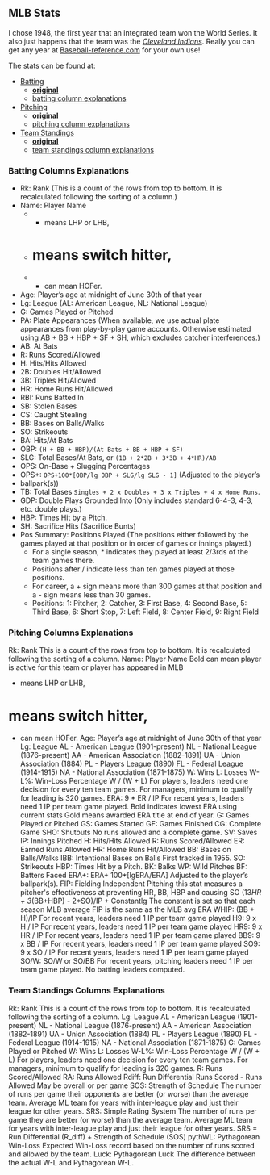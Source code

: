 ## MLB Stats

I chose 1948, the first year that an integrated team won the World Series.
It also just happens that the team was the *[Cleveland Indians][cle]*. Really
you can get any year at [Baseball-reference.com][ref] for your own use!

The stats can be found at:

- [Batting][batting]
  - **[original][ref-batting]**
  - [batting column explanations][exp-batting]
- [Pitching][pitching]
  - **[original][ref-pitching]**
  - [pitching column explanations][exp-batting]
- [Team Standings][standings]
  - **[original][ref-standings]**
  - [team standings column explanations][exp-standings]

### Batting Columns Explanations

- Rk: Rank (This is a count of the rows from top to bottom.
  It is recalculated following the sorting of a column.)
- Name: Player Name
  + * means LHP or LHB,
  + # means switch hitter,
  + + can mean HOFer.
- Age: Player’s age at midnight of June 30th of that year
- Lg: League (AL: American League, NL: National League)
- G: Games Played or Pitched
- PA: Plate Appearances (When available, we use actual plate appearances from
  play-by-play game accounts. Otherwise estimated using AB + BB + HBP + SF + SH,
  which excludes catcher interferences.)
- AB: At Bats
- R: Runs Scored/Allowed
- H: Hits/Hits Allowed
- 2B: Doubles Hit/Allowed
- 3B: Triples Hit/Allowed
- HR: Home Runs Hit/Allowed
- RBI: Runs Batted In
- SB: Stolen Bases
- CS: Caught Stealing
- BB: Bases on Balls/Walks
- SO: Strikeouts
- BA: Hits/At Bats
- OBP: `(H + BB + HBP)/(At Bats + BB + HBP + SF)`
- SLG: Total Bases/At Bats, or `(1B + 2*2B + 3*3B + 4*HR)/AB`
- OPS: On-Base + Slugging Percentages
- OPS+: `OPS+100*[OBP/lg OBP + SLG/lg SLG - 1]` (Adjusted to the player’s
- ballpark(s))
- TB: Total Bases `Singles + 2 x Doubles + 3 x Triples + 4 x Home Runs`.
- GDP: Double Plays Grounded Into (Only includes standard 6-4-3, 4-3, etc.
  double plays.)
- HBP: Times Hit by a Pitch.
- SH: Sacrifice Hits (Sacrifice Bunts)
- Pos Summary: Positions Played (The positions either followed by the games
  played at that position or in order of games or innings played.)
    + For a single season, * indicates they played at least 2/3rds of the team
      games there.
    + Positions after / indicate less than ten games played at those positions.
    + For career, a + sign means more than 300 games at that position and a -
      sign means less than 30 games.
    + Positions: 1: Pitcher, 2: Catcher, 3: First Base, 4: Second Base,
      5: Third Base, 6: Short Stop, 7: Left Field, 8: Center Field,
      9: Right Field

### Pitching Columns Explanations

Rk: Rank
This is a count of the rows from top to bottom.
It is recalculated following the sorting of a column.
Name: Player Name
Bold can mean player is active for this team
or player has appeared in MLB
* means LHP or LHB,
# means switch hitter,
+ can mean HOFer.
Age: Player’s age at midnight of June 30th of that year
Lg: League
AL - American League (1901-present)
NL - National League (1876-present)
AA - American Association (1882-1891)
UA - Union Association (1884)
PL - Players League (1890)
FL - Federal League (1914-1915)
NA - National Association (1871-1875)
W: Wins
L: Losses
W-L%: Win-Loss Percentage
W / (W + L)
For players, leaders need one decision for every ten team games.
For managers, minimum to qualify for leading is 320 games.
ERA: 9 * ER / IP
For recent years, leaders need 1 IP
per team game played.
Bold indicates lowest ERA using current stats
Gold means awarded ERA title at end of year.
G: Games Played or Pitched
GS: Games Started
GF: Games Finished
CG: Complete Game
SHO: Shutouts
No runs allowed and a complete game.
SV: Saves
IP: Innings Pitched
H: Hits/Hits Allowed
R: Runs Scored/Allowed
ER: Earned Runs Allowed
HR: Home Runs Hit/Allowed
BB: Bases on Balls/Walks
IBB: Intentional Bases on Balls
First tracked in 1955.
SO: Strikeouts
HBP: Times Hit by a Pitch.
BK: Balks
WP: Wild Pitches
BF: Batters Faced
ERA+: ERA+
100*[lgERA/ERA]
Adjusted to the player’s ballpark(s).
FIP: Fielding Independent Pitching
this stat measures a pitcher's effectiveness at preventing HR, BB, HBP and causing SO
(13*HR + 3*(BB+HBP) - 2*SO)/IP + Constantlg
The constant is set so that each season MLB average FIP is the same as the MLB avg ERA
WHIP: (BB + H)/IP
For recent years, leaders need 1 IP
per team game played
H9: 9 x H / IP
For recent years, leaders need 1 IP
per team game played
HR9: 9 x HR / IP
For recent years, leaders need 1 IP
per team game played
BB9: 9 x BB / IP
For recent years, leaders need 1 IP
per team game played
SO9: 9 x SO / IP
For recent years, leaders need 1 IP
per team game played
SO/W: SO/W or SO/BB
For recent years, pitching leaders need 1 IP
per team game played.
No batting leaders computed.

### Team Standings Columns Explanations

Rk: Rank
This is a count of the rows from top to bottom.
It is recalculated following the sorting of a column.
Lg: League
AL - American League (1901-present)
NL - National League (1876-present)
AA - American Association (1882-1891)
UA - Union Association (1884)
PL - Players League (1890)
FL - Federal League (1914-1915)
NA - National Association (1871-1875)
G: Games Played or Pitched
W: Wins
L: Losses
W-L%: Win-Loss Percentage
W / (W + L)
For players, leaders need one decision for every ten team games.
For managers, minimum to qualify for leading is 320 games.
R: Runs Scored/Allowed
RA: Runs Allowed
Rdiff: Run Differential
Runs Scored - Runs Allowed
May be overall or per game
SOS: Strength of Schedule
The number of runs per game their opponents are better (or worse) than the average team.
Average ML team for years with inter-league play and just their league for other years.
SRS: Simple Rating System
The number of runs per game they are better (or worse) than the average team.
Average ML team for years with inter-league play and just their league for other years.
SRS = Run Differential (R_diff) + Strength of Schedule (SOS)
pythWL: Pythagorean Win-Loss
Expected Win-Loss record based on the number of runs scored
and allowed by the team.
Luck: Pythagorean Luck
The difference between the actual W-L and Pythagorean W-L.

<!-- Links -->

[cle]:           http://en.wikipedia.org/wiki/1948_Cleveland_Indians_season
[batting]:       mlb_1948_batting.csv
[pitching]:      mlb_1948_pitching.csv
[standings]:     mlb_1948_team_standings.csv
[ref]:           http://www.baseball-reference.com
[ref-batting]:   http://www.baseball-reference.com/leagues/MLB/1948-standard-batting.shtml
[ref-pitching]:  http://www.baseball-reference.com/leagues/MLB/1948-standard-pitching.shtml
[ref-standings]: http://www.baseball-reference.com/leagues/MLB/1948-standings.shtml
[exp-batting]:   #batting-columns-explanations
[exp-pitching]:  #pitching-columns-explanations
[exp-standings]: #team-standings-columns-explanations
